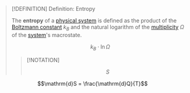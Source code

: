 >[!DEFINITION] Definition: Entropy
>
>The **entropy** of a [physical system](../Physical%20Systems/Physical%20System.md) is defined as the product of the [Boltzmann constant](Boltzmann%20Constant.md) $k_B$ and the natural logarithm of the [multiplicity](Multiplicity.md) $\Omega$ of the [system](../Physical%20Systems/Physical%20System.md)'s macrostate.
>
>$$k_B \cdot \ln \Omega$$
>
>>[!NOTATION]
>>
>>$$S$$
>>
>


$$\mathrm{d}S = \frac{\mathrm{d}Q}{T}$$